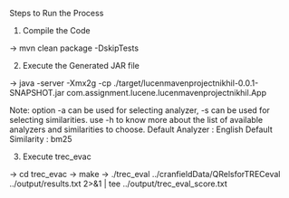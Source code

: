 Steps to Run the Process

1) Compile the Code

-> mvn clean package -DskipTests

2) Execute the Generated JAR file

-> java -server -Xmx2g -cp ./target/lucenmavenprojectnikhil-0.0.1-SNAPSHOT.jar com.assignment.lucene.lucenmavenprojectnikhil.App

Note: option -a can be used for selecting analyzer, -s can be used for selecting similarities. use -h to know more about the list of available analyzers
and similarities to choose. 
Default Analyzer : English
Default Similarity : bm25

3) Execute trec_evac

-> cd trec_evac
-> make
-> ./trec_eval ../cranfieldData/QRelsforTRECeval ../output/results.txt 2>&1 | tee ../output/trec_eval_score.txt
